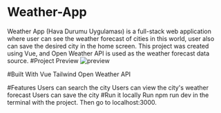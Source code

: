 # Weather-App
Weather App (Hava Durumu Uygulaması) is a full-stack web application where user can see the weather forecast of cities in this world, user also can save the desired city in the home screen. This project was created using Vue, and Open Weather API is used as the weather forecast data source.
#Project Preview
![preview](https://github.com/serhatyildiz1/Weather-App/assets/79581764/dfd16adb-02c3-4ba1-ad62-19d9855caa80)

#Built With
Vue
Tailwind
Open Weather API

#Features
Users can search the city
Users can view the city's weather forecast
Users can save the city
#Run it locally
Run npm run dev in the terminal with the project.
Then go to localhost:3000.
